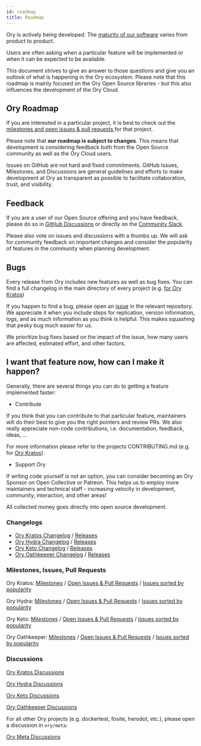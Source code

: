 ```yaml
---
id: roadmap
title: Roadmap
---
```


Ory is actively being developed. The [maturity of our software](./versioning.md) varies from product to product.

Users are often asking when a particular feature will be implemented or when it
can be expected to be available.

This document strives to give an answer to those questions and give you an
outlook of what is happening in the Ory ecosystem. Please note that this roadmap
is mainly focused on the Ory Open Source libraries - but this also influences
the development of the Ory Cloud.

## Ory Roadmap

If you are interested in a particular project, it is best to check out the
[milestones and open issues & pull requests ](#Milestones-Issues-Pull-Requests)
for that project.

Please note that **our roadmap is subject to changes**. This means that
development is considering feedback both from the Open Source community as well
as the Ory Cloud users.

Issues on GitHub are not hard and fixed commitments. GitHub Issues, Milestones,
and Discussions are general guidelines and efforts to make development at Ory as
transparent as possible to facilitate collaboration, trust, and visibility.

## Feedback

If you are a user of our Open Source offering and you have feedback, please do
so in [GitHub Discussions](#Discussions) or directly on the
[Community Slack](https://slack.ory.sh/).

Please also vote on issues and discussions with a thumbs up. We will ask for
community feedback on important changes and consider the popularity of features
in the community when planning development.

## Bugs

Every release from Ory includes new features as well as bug fixes. You can find
a full changelog in the main directory of every project (e.g.
[ for Ory Kratos](https://github.com/ory/kratos/blob/master/CHANGELOG.md))

If you happen to find a bug, please open an
[issue](#Milestones-Issues-Pull-Requests) in the relevant
repository. We appreciate it when you include steps for replication, version
information, logs, and as much information as you think is helpful. This makes
squashing that pesky bug much easier for us.

We prioritize bug fixes based on the impact of the issue, how many users are
affected, estimated effort, and other factors.

## I want that feature now, how can I make it happen?

Generally, there are several things you can do to getting a feature implemented
faster:

- Contribute

If you think that you can contribute to that particular feature, maintainers
will do their best to give you the right pointers and review PRs. We also really
appreciate non-code contributions, i.e. documentation, feedback, ideas, ...

For more information please refer to the projects CONTRIBUTING.md (e.g. for
[Ory Kratos](https://github.com/ory/kratos/blob/master/CONTRIBUTING.md)).

- Support Ory

If writing code yourself is not an option, you can consider becoming an Ory
Sponsor on Open Collective or Patreon. This helps us to employ more maintainers
and technical staff - increasing velocity in development, community,
interaction, and other areas!

All collected money goes directly into open source development.

### Changelogs

- [Ory Kratos Changelog](https://github.com/ory/kratos/blob/master/CHANGELOG.md)
  / [Releases](https://github.com/ory/kratos/releases)
- [Ory Hydra Changelog](https://github.com/ory/hydra/blob/master/CHANGELOG.md) /
  [Releases](https://github.com/ory/hydra/releases)
- [Ory Keto Changelog](https://github.com/ory/keto/blob/master/CHANGELOG.md) /
  [Releases](https://github.com/ory/keto/releases)
- [Ory Oathkeeper Changelog](https://github.com/ory/oathkeeper/blob/master/CHANGELOG.md)
  / [Releases](https://github.com/ory/oathkeeper/releases)

### Milestones, Issues, Pull Requests

Ory Kratos: [Milestones](https://github.com/Ory/kratos/milestones) /
[Open Issues & Pull Requests](https://github.com/ory/kratos/issues?q=is%3Aopen+sort%3Aupdated-desc+sort%3Areactions-%2B1-desc)
/
[Issues sorted by popularity](https://github.com/ory/kratos/issues?q=is%3Aissue+is%3Aopen+sort%3Areactions-%2B1-desc)

Ory Hydra: [Milestones](https://github.com/Ory/hydra/milestones) /
[Open Issues & Pull Requests](https://github.com/ory/hydra/issues?q=is%3Aopen+sort%3Aupdated-desc+sort%3Areactions-%2B1-desc)
/
[Issues sorted by popularity](https://github.com/ory/hydra/issues?q=is%3Aissue+is%3Aopen+sort%3Areactions-%2B1-desc)

Ory Keto: [Milestones](https://github.com/ory/keto/milestones) /
[Open Issues & Pull Requests](https://github.com/ory/keto/issues?q=is%3Aopen+sort%3Aupdated-desc+sort%3Areactions-%2B1-desc)
/
[Issues sorted by popularity](https://github.com/ory/keto/issues?q=is%3Aissue+is%3Aopen+sort%3Areactions-%2B1-desc)

Ory Oathkeeper: [Milestones](https://github.com/ory/oathkeeper/milestones) /
[Open Issues & Pull Requests](https://github.com/ory/oathkeeper/issues?q=is%3Aopen+sort%3Aupdated-desc+sort%3Areactions-%2B1-desc)
/
[Issues sorted by popularity](https://github.com/ory/oathkeeper/issues?q=is%3Aissue+is%3Aopen+sort%3Areactions-%2B1-desc)

### Discussions

[Ory Kratos Discussions](https://github.com/ory/kratos/discussions)

[Ory Hydra Discussions](https://github.com/ory/hydra/discussions)

[Ory Keto Discussions](https://github.com/ory/keto/discussions)

[Ory Oathkeeper Discussions](https://github.com/ory/oathkeeper/discussions)

For all other Ory projects (e.g. dockertest, fosite, herodot, etc.), please open
a discussion in `ory/meta`:

[Ory Meta Discussions](https://github.com/ory/meta/discussions)
